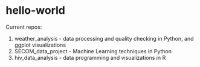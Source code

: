 # hello-world

Current repos: 
1. weather_analysis - data processing and quality checking in Python, and ggplot visualizations
2. SECOM_data_project - Machine Learning techniques in Python
3. hiv_data_analysis - data programming and visualizations in R